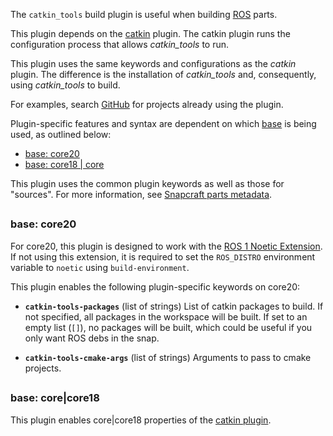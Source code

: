 The `catkin_tools` build plugin is useful when building [ROS](http://www.ros.org/) parts.

This plugin depends on the [catkin](/t/the-catkin-plugin/8644) plugin. The catkin plugin runs the configuration process that allows *catkin_tools* to run.

This plugin uses the same keywords and configurations as the *catkin* plugin. The difference is the installation of *catkin_tools* and, consequently, using *catkin_tools* to build.

For examples, search [GitHub](https://github.com/search?q=path%3Asnapcraft.yaml+%22plugin%3A+catkin-tools%22&type=Code) for projects already using the plugin.


Plugin-specific features and syntax are dependent on which [base](/t/base-snaps/11198) is being used, as outlined below:

- [base: core20](#heading--core20)
- [base: core18 | core](#heading--core18)

This plugin uses the common plugin keywords as well as those for "sources". For more information, see [Snapcraft parts metadata](/t/snapcraft-parts-metadata/8336).

## <h3 id='heading--core20'>base: core20</h3>

For core20, this plugin is designed to work with the [ROS 1 Noetic Extension](/t/the-ros-1-noetic-extension/20070).  If not using this extension, it is required to set the `ROS_DISTRO` environment variable to `noetic` using `build-environment`.

This plugin enables the following plugin-specific keywords on core20:

- **`catkin-tools-packages`** (list of strings)
List of catkin packages to build. If not specified, all packages in the
workspace will be built. If set to an empty list (`[]`), no packages will
be built, which could be useful if you only want ROS debs in the snap.

- **`catkin-tools-cmake-args`** (list of strings)
Arguments to pass to cmake projects.

## <h3 id='heading--core18'>base: core|core18</h3>

This plugin enables core|core18 properties of the [catkin plugin](/t/the-catkin-plugin/8644#heading--core18).